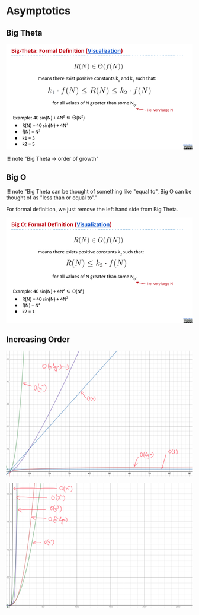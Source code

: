# Asymptotics

Big Theta
---

![big-theta](big-theta.png)

!!! note "Big Theta -> order of growth"

Big O
---

!!! note "Big Theta can be thought of something like "equal to", Big O can be thought of as "less than or equal to"."

For formal definition, we just remove the left hand side from Big Theta.

![](big-o.png)

Increasing Order
---

![](inc-order-1.png)

![](inc-order-2.png)
